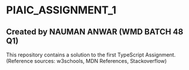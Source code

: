# PIAIC_ASSIGNMENT_1
## Created by NAUMAN ANWAR (WMD BATCH 48 Q1)
This repository contains a solution to the first TypeScript Assignment.
(Reference sources: w3schools, MDN References, Stackoverflow)
